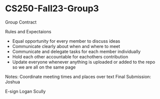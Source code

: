 # CS250-Fall23-Group3

Group Contract

Rules and Expectaions
- Equal opportunity for every member to discuss ideas
- Communicate clearly about when and where to meet
- Communicate and delegate tasks for each member individually
- Hold each other accountable for eachothers contribution
- Update everyone whenever anything is uploaded or added to the repo so we are all on the same page

Notes:
Coordinate meeting times and places over text
Final Submission: Joshua

E-sign
Logan Scully
